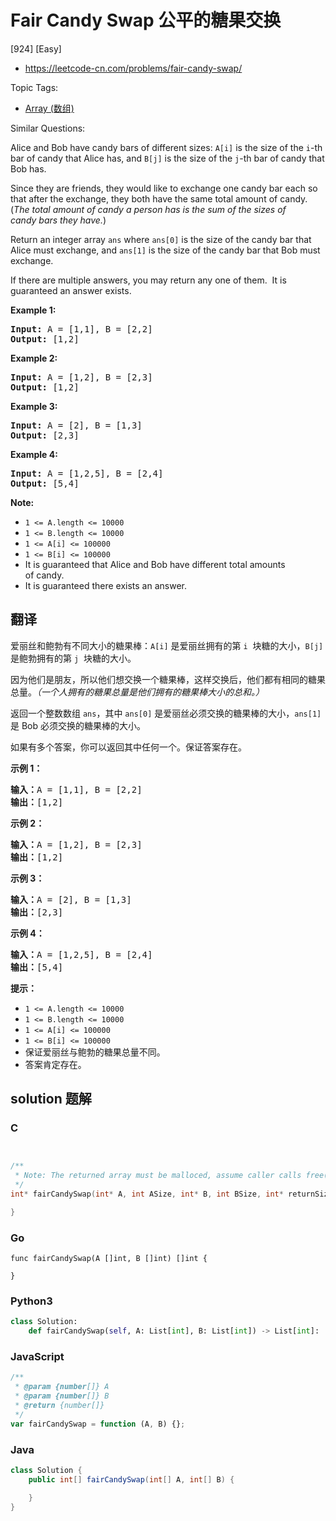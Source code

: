 # Fair Candy Swap 公平的糖果交换

[924] [Easy]

- https://leetcode-cn.com/problems/fair-candy-swap/

Topic Tags:

- [Array (数组)](https://leetcode-cn.com/tag/array/)

Similar Questions:

Alice and Bob have candy bars of different sizes: `A[i]` is the size of the `i`\-th bar of candy that Alice has, and `B[j]` is the size of the `j`\-th bar of candy that Bob has.

Since they are friends, they would like to exchange one candy bar each so that after the exchange, they both have the same total amount of candy.  (_The total amount of candy a person has is the sum of the sizes of candy bars they have._)

Return an integer array `ans` where `ans[0]` is the size of the candy bar that Alice must exchange, and `ans[1]` is the size of the candy bar that Bob must exchange.

If there are multiple answers, you may return any one of them.  It is guaranteed an answer exists.

**Example 1:**

<pre><strong>Input: </strong>A = <span id="example-input-1-1">[1,1]</span>, B = <span id="example-input-1-2">[2,2]</span>
<strong>Output: </strong><span id="example-output-1">[1,2]</span>
</pre>

**Example 2:**

<pre><strong>Input: </strong>A = <span id="example-input-2-1">[1,2]</span>, B = <span id="example-input-2-2">[2,3]</span>
<strong>Output: </strong><span id="example-output-2">[1,2]</span>
</pre>

**Example 3:**

<pre><strong>Input: </strong>A = <span id="example-input-3-1">[2]</span>, B = <span id="example-input-3-2">[1,3]</span>
<strong>Output: </strong><span id="example-output-3">[2,3]</span>
</pre>

**Example 4:**

<pre><strong>Input: </strong>A = <span id="example-input-4-1">[1,2,5]</span>, B = <span id="example-input-4-2">[2,4]</span>
<strong>Output: </strong><span id="example-output-4">[5,4]</span>
</pre>

**Note:**

- `1 <= A.length <= 10000`
- `1 <= B.length <= 10000`
- `1 <= A[i] <= 100000`
- `1 <= B[i] <= 100000`
- It is guaranteed that Alice and Bob have different total amounts of candy.
- It is guaranteed there exists an answer.

## 翻译

爱丽丝和鲍勃有不同大小的糖果棒：`A[i]` 是爱丽丝拥有的第 `i`  块糖的大小，`B[j]` 是鲍勃拥有的第 `j`  块糖的大小。

因为他们是朋友，所以他们想交换一个糖果棒，这样交换后，他们都有相同的糖果总量。_（一个人拥有的糖果总量是他们拥有的糖果棒大小的总和。）_

返回一个整数数组 `ans`，其中 `ans[0]` 是爱丽丝必须交换的糖果棒的大小，`ans[1]`  是 Bob 必须交换的糖果棒的大小。

如果有多个答案，你可以返回其中任何一个。保证答案存在。

**示例 1：**

<pre><strong>输入：</strong>A = [1,1], B = [2,2]
<strong>输出：</strong>[1,2]
</pre>

**示例 2：**

<pre><strong>输入：</strong>A = [1,2], B = [2,3]
<strong>输出：</strong>[1,2]
</pre>

**示例 3：**

<pre><strong>输入：</strong>A = [2], B = [1,3]
<strong>输出：</strong>[2,3]
</pre>

**示例 4：**

<pre><strong>输入：</strong>A = [1,2,5], B = [2,4]
<strong>输出：</strong>[5,4]
</pre>

**提示：**

- `1 <= A.length <= 10000`
- `1 <= B.length <= 10000`
- `1 <= A[i] <= 100000`
- `1 <= B[i] <= 100000`
- 保证爱丽丝与鲍勃的糖果总量不同。
- 答案肯定存在。

## solution 题解

### C

```c


/**
 * Note: The returned array must be malloced, assume caller calls free().
 */
int* fairCandySwap(int* A, int ASize, int* B, int BSize, int* returnSize){

}


```

### Go

```golang
func fairCandySwap(A []int, B []int) []int {

}
```

### Python3

```python
class Solution:
    def fairCandySwap(self, A: List[int], B: List[int]) -> List[int]:

```

### JavaScript

```javascript
/**
 * @param {number[]} A
 * @param {number[]} B
 * @return {number[]}
 */
var fairCandySwap = function (A, B) {};
```

### Java

```java
class Solution {
    public int[] fairCandySwap(int[] A, int[] B) {

    }
}
```

